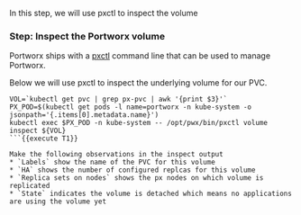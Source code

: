 In this step, we will use pxctl to inspect the volume

### Step: Inspect the Portworx volume

Portworx ships with a [pxctl](https://docs.portworx.com/control/status.html) command line that can be used to manage Portworx.

Below we will use pxctl to inspect the underlying volume for our PVC.

```
VOL=`kubectl get pvc | grep px-pvc | awk '{print $3}'`
PX_POD=$(kubectl get pods -l name=portworx -n kube-system -o jsonpath='{.items[0].metadata.name}')
kubectl exec $PX_POD -n kube-system -- /opt/pwx/bin/pxctl volume inspect ${VOL}
```{{execute T1}}

Make the following observations in the inspect output
* `Labels` show the name of the PVC for this volume
* `HA` shows the number of configured replcas for this volume
* `Replica sets on nodes` shows the px nodes on which volume is replicated
* `State` indicates the volume is detached which means no applications are using the volume yet
